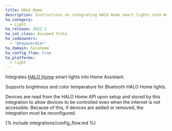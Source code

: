 ```yaml
---
title: HALO Home
description: Instructions on integrating HALO Home smart lights into Home Assistant.
ha_category:
  - Light
ha_release: 2022.1
ha_iot_class: Assumed State
ha_codeowners:
  - '@nayaverdier'
ha_domain: halohome
ha_config_flow: true
ha_platforms:
  - light
---
```


Integrates [HALO Home](https://www.cooperlighting.com/global/brands/halo-home) smart lights into Home Assistant.

Supports brightness and color temperature for Bluetooth HALO Home lights.

Devices are read from the HALO Home API upon setup and stored by this
integration to allow devices to be controlled even when the internet is not
accessible. Because of this, if devices are added or removed, the integration
must be reconfigured.

{% include integrations/config_flow.md %}
